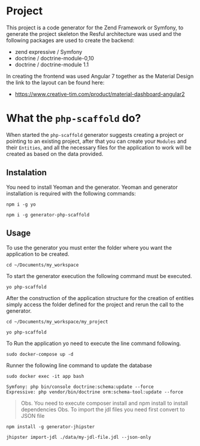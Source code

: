 # Project
This project is a code generator for the Zend Framework or Symfony, to generate the project skeleton the Resful architecture was used and the following packages are used to create the backend:
* zend expressive / Symfony
* doctrine / doctrine-module-0,10
* doctrine / doctrine-module 1.1

In creating the frontend was used Angular 7 together as the Material Design the link to the layout can be found here:
* https://www.creative-tim.com/product/material-dashboard-angular2  

# What the `php-scaffold` do?
When started the `php-scaffold` generator suggests creating a project or pointing to an existing project, after that you can create your `Modules` and their `Entities`, and all the necessary files for the application to work will be created as based on the data provided.

## Instalation
You need to install Yeoman and the generator.
Yeoman and generator installation is required with the following commands:
```
npm i -g yo
```
```
npm i -g generator-php-scaffold
```
## Usage
To use the generator you must enter the folder where you want the application to be created.

```
cd ~/Documents/my_workspace
```
To start the generator execution the following command must be executed.
```
yo php-scaffold
```

After the construction of the application structure for the creation of entities simply access the folder defined for the project and rerun the call to the generator.

```
cd ~/Documents/my_workspace/my_project
```
```
yo php-scaffold
```

To Run the application yo need to execute the line command following.

```
sudo docker-compose up -d
```
Runner the following line command to update the database

```
sudo docker exec -it app bash
```

```
Symfony: php bin/console doctrine:schema:update --force 
Expressive: php vendor/bin/doctrine orm:schema-tool:update --force
```

>Obs. You need to execute composer install and npm install to install dependencies
>Obs. To import the jdl files you need first convert to JSON file

```
npm install -g generator-jhipster
```
```
jhipster import-jdl ./data/my-jdl-file.jdl --json-only
```